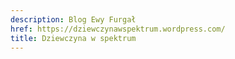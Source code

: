 ```yaml
---
description: Blog Ewy Furgał
href: https://dziewczynawspektrum.wordpress.com/
title: Dziewczyna w spektrum
---
```

